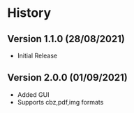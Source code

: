 History
=======

## Version 1.1.0 (28/08/2021)

* Initial Release

## Version 2.0.0 (01/09/2021)

* Added GUI
* Supports cbz,pdf,img formats